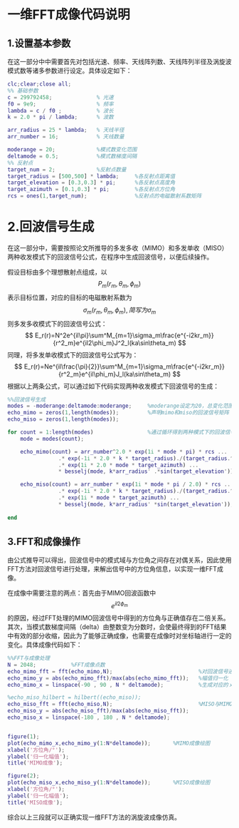 # 一维FFT成像代码说明

## 1.设置基本参数

在这一部分中中需要首先对包括光速、频率、天线阵列数、天线阵列半径及涡旋波模式数等诸多参数进行设定。具体设定如下：<br>

```matlab
clc;clear;close all;
%% 基础参数
c = 299792458;              % 光速
f0 = 9e9;                   % 频率
lambda = c / f0 ;           % 波长
k = 2.0 * pi / lambda;      % 波数

arr_radius = 25 * lambda;   % 天线半径
arr_number = 16;            % 天线数量

moderange = 20;				%模式数变化范围
deltamode = 0.5;			%模式数梯度间隔
%% 反射点
target_num = 2;				%反射点数量
target_radius = [500,500] * lambda;		%各反射点距离值
target_elevation = [0.3,0.3] * pi;		%各反射点高度角
target_azimuth = [0.1,0.3] * pi;		%各反射点方位角
rcs = ones(1,target_num);				%反射点的电磁散射系数矩阵
```

# 2.回波信号生成

在这一部分中，需要按照论文所推导的多发多收（MIMO）和多发单收（MISO）两种收发模式下的回波信号公式，在程序中生成回波信号，以便后续操作。<br>

假设目标由多个理想散射点组成，以
$$
P_m(r_m,\theta_m,\phi_m)
$$
表示目标位置，对应的目标的电磁散射系数为
$$
\sigma_m(r_m,\theta_m,\phi_m),简写为\sigma_m
$$
则多发多收模式下的回波信号公式：<br>
$$
E_r(r)=N^2e^{il\pi}\sum^M_{m=1}\sigma_m\frac{e^{-i2kr_m}}{r^2_m}e^{il2\phi_m}J^2_l(ka\sin\theta_m)
$$
同理，将多发单收模式下的回波信号公式写为：
$$
E_r(r)=Ne^{il\frac{\pi}{2}}\sum^M_{m=1}\sigma_m\frac{e^{-i2kr_m}}{r^2_m}e^{il\phi_m}J_l(ka\sin\theta_m)
$$
根据以上两条公式，可以通过如下代码实现两种收发模式下回波信号的生成：<br>

```matlab
%%回波信号生成
modes = -moderange:deltamode:moderange;		%moderange设定为20，总变化范围为-20~20
echo_mimo = zeros(1,length(modes));			%声明mimo和miso的回波信号矩阵
echo_miso = zeros(1,length(modes));

for count = 1:length(modes)					%通过循环得到两种模式下的回波信号
    mode = modes(count);

    echo_mimo(count) = arr_number^2.0 * exp(1i * mode * pi) * rcs ...
                .* exp(-1i * 2.0 * k * target_radius)./(target_radius.^2.0) ...
                .* exp(1i * 2.0 * mode * target_azimuth) ...
                * besselj(mode, k*arr_radius' .*sin(target_elevation')).^2.0;

    echo_miso(count) = arr_number * exp(1i * mode * pi / 2.0) * rcs ...
                .* exp(-1i * 2.0 * k * target_radius)./(target_radius.^2.0) ...
                .* exp(1i * mode * target_azimuth) ...
                * besselj(mode, k*arr_radius' *sin(target_elevation'));
    
end
```

## 3.FFT和成像操作

由公式推导可以得出，回波信号中的模式域与方位角之间存在对偶关系，因此使用FFT方法对回波信号进行处理，来解出信号中的方位角信息，以实现一维FFT成像。<br>

在成像中需要注意的两点：首先由于MIMO回波函数中
$$
e^{il2\phi_m}
$$
的原因，经过FFT处理的MIMO回波信号中得到的方位角与正确值存在二倍关系。其次，当模式数梯度间隔（delta）由整数变为分数时，会使最终得到的FFT结果中有效的部分收缩，因此为了能够正确成像，也需要在成像时对坐标轴进行一定的变化。具体成像代码如下：<br>

```matlab
%%FFT与成像处理
N = 2048;			%FFT成像点数
echo_mimo_fft = fft(echo_mimo,N);							%对回波信号进行FFT变换
echo_mimo_y = abs(echo_mimo_fft)/max(abs(echo_mimo_fft));	%幅值归一化
echo_mimo_x = linspace(-90 , 90 , N * deltamode);			%生成对应的ｘ轴数据

%echo_miso_hilbert = hilbert((echo_miso));
echo_miso_fft = fft(echo_miso,N);							%MISO与MIMO类似
echo_miso_y = abs(echo_miso_fft)/max(abs(echo_miso_fft));
echo_miso_x = linspace(-180 , 180 , N * deltamode);


figure(1);
plot(echo_mimo_x,echo_mimo_y(1:N*deltamode));		%MIMO成像绘图
xlabel('方位角/°');
ylabel('归一化幅值');
title('MIMO成像');

figure(2);
plot(echo_miso_x,echo_miso_y(1:N*deltamode));		%MISO成像绘图
xlabel('方位角/°');
ylabel('归一化幅值');
title('MISO成像');

```

综合以上三段就可以正确实现一维FFT方法的涡旋波成像仿真。
